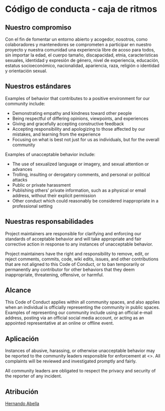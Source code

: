 # Código de conducta - caja de ritmos

## Nuestro compromiso

Con el fin de fomentar un entorno abierto y acogedor, nosotros, como
colaboradores y mantenedores se comprometen a participar en nuestro proyecto y
nuestra comunidad una experiencia libre de acoso para todos, sin importar la edad, el cuerpo
tamaño, discapacidad, etnia, características sexuales, identidad y expresión de género,
nivel de experiencia, educación, estatus socioeconómico, nacionalidad,
apariencia, raza, religión o identidad y orientación sexual.

## Nuestros estándares

Examples of behavior that contributes to a positive environment for our
community include:

* Demonstrating empathy and kindness toward other people
* Being respectful of differing opinions, viewpoints, and experiences
* Giving and gracefully accepting constructive feedback
* Accepting responsibility and apologizing to those affected by our mistakes,
  and learning from the experience
* Focusing on what is best not just for us as individuals, but for the
  overall community

Examples of unacceptable behavior include:

* The use of sexualized language or imagery, and sexual attention or
  advances
* Trolling, insulting or derogatory comments, and personal or political attacks
* Public or private harassment
* Publishing others' private information, such as a physical or email
  address, without their explicit permission
* Other conduct which could reasonably be considered inappropriate in a
  professional setting

## Nuestras responsabilidades

Project maintainers are responsible for clarifying and enforcing our standards of
acceptable behavior and will take appropriate and fair corrective action in
response to any instances of unacceptable behavior.

Project maintainers have the right and responsibility to remove, edit, or reject
comments, commits, code, wiki edits, issues, and other contributions that are
not aligned to this Code of Conduct, or to ban
temporarily or permanently any contributor for other behaviors that they deem
inappropriate, threatening, offensive, or harmful.

## Alcance

This Code of Conduct applies within all community spaces, and also applies when
an individual is officially representing the community in public spaces.
Examples of representing our community include using an official e-mail address,
posting via an official social media account, or acting as an appointed
representative at an online or offline event.

## Aplicación

Instances of abusive, harassing, or otherwise unacceptable behavior may be
reported to the community leaders responsible for enforcement at <>.
All complaints will be reviewed and investigated promptly and fairly.

All community leaders are obligated to respect the privacy and security of the
reporter of any incident.

## Atribución

[Hernando Abella](https://github.com/hernandoabella)
